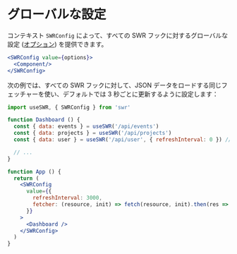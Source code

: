 # グローバルな設定

コンテキスト `SWRConfig` によって、すべての SWR フックに対するグローバルな設定 ([オプション](/docs/options)) を提供できます。

```jsx
<SWRConfig value={options}>
  <Component/>
</SWRConfig>
```

次の例では、すべての SWR フックに対して、JSON データをロードする同じフェッチャーを使い、デフォルトでは 3 秒ごとに更新するように設定します：

```jsx
import useSWR, { SWRConfig } from 'swr'

function Dashboard () {
  const { data: events } = useSWR('/api/events')
  const { data: projects } = useSWR('/api/projects')
  const { data: user } = useSWR('/api/user', { refreshInterval: 0 }) // オーバーライド

  // ...
}

function App () {
  return (
    <SWRConfig 
      value={{
        refreshInterval: 3000,
        fetcher: (resource, init) => fetch(resource, init).then(res => res.json())
      }}
    >
      <Dashboard />
    </SWRConfig>
  )
}
```
